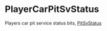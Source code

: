 # PlayerCarPitSvStatus <Badge text="int" />

Players car pit service status bits, [PitSvStatus](pitsvstatus.md)
